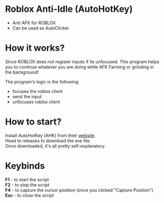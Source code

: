 # Roblox Anti-Idle (AutoHotKey)
- Anti AFK for ROBLOX
- Can be used as AutoClicker  

# How it works?
Since ROBLOX does not register inputs if its unfocused. This program helps you to continue whatever you are doing while AFK Farming or grinding in the background!  
  
The program's logic is the following:    
- focuses the roblox client
- send the input
- unfocuses roblox client  

# How to start?
Install AutoHotKey (AHK) from their [website](https://www.autohotkey.com/).  
Head to releases to download the exe file.  
Once downloaded, it's all pretty self-explanatory.  

# Keybinds
**F1** - to start the script  
**F2** - to stop the script  
**F4** - to capture the cursor position (once you clicked "Capture Position")  
**Esc** - to close the script
